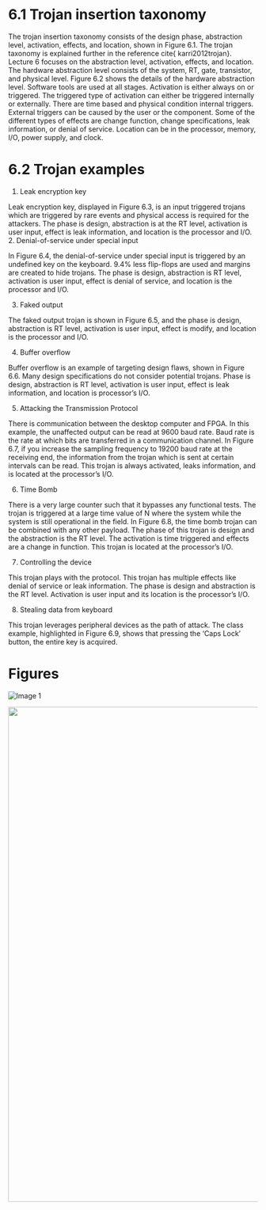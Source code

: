 # 6.1 Trojan insertion taxonomy
The trojan insertion taxonomy consists of the design phase, abstraction level, activation, effects, and location, shown in Figure 6.1. The trojan taxonomy is explained further in the reference cite{ karri2012trojan}.  Lecture 6 focuses on the abstraction level, activation, effects, and location. The hardware abstraction level consists of the system, RT, gate, transistor, and physical level. Figure 6.2 shows the details of the hardware abstraction level. Software tools are used at all stages. Activation is either always on or triggered. The triggered type of activation can either be triggered internally or externally. There are time based and physical condition internal triggers. External triggers can be caused by the user or the component. Some of the different types of effects are change function, change specifications, leak information, or denial of service. Location can be in the processor, memory, I/O, power supply, and clock.


 # 6.2 Trojan examples

1.	Leak encryption key

Leak encryption key, displayed in Figure 6.3, is an input triggered trojans which are triggered by rare events and physical access is required for the attackers. The phase is design, abstraction is at the RT level, activation is user input, effect is leak information, and location is the processor and I/O. 
2.	Denial-of-service under special input

In Figure 6.4, the denial-of-service under special input is triggered by an undefined key on the keyboard. 9.4% less flip-flops are used and margins are created to hide trojans. The phase is design, abstraction is RT level, activation is user input, effect is denial of service, and location is the processor and I/O. 

3.	Faked output

The faked output trojan is shown in Figure 6.5, and the phase is design, abstraction is RT level, activation is user input, effect is modify, and location is the processor and I/O.   

4.	Buffer overflow

Buffer overflow is an example of targeting design flaws, shown in Figure 6.6. Many design specifications do not consider potential trojans. Phase is design, abstraction is RT level, activation is user input, effect is leak information, and location is processor’s I/O. 

5.	Attacking the Transmission Protocol

There is communication between the desktop computer and FPGA. In this example, the unaffected output can be read at 9600 baud rate. Baud rate is the rate at which bits are transferred in a communication channel. In Figure 6.7, if you increase the sampling frequency to 19200 baud rate at the receiving end, the information from the trojan which is sent at certain intervals can be read. This trojan is always activated, leaks information, and is located at the processor’s I/O.

6.	Time Bomb

There is a very large counter such that it bypasses any functional tests. The trojan is triggered at a large time value of N where the system while the system is still operational in the field. In Figure 6.8, the time bomb trojan can be combined with any other payload. The phase of this trojan is design and the abstraction is the RT level. The activation is time triggered and effects are a change in function. This trojan is located at the processor’s I/O.

7.	Controlling the device

This trojan plays with the protocol. This trojan has multiple effects like denial of service or leak information. The phase is design and abstraction is the RT level. Activation is user input and its location is the processor’s I/O. 

8.	Stealing data from keyboard

This trojan leverages peripheral devices as the path of attack. The class example, highlighted in Figure 6.9, shows that pressing the ‘Caps Lock’ button, the entire key is acquired. 

# Figures

![Image 1](/just-the-class/assets/images/1.png)

<img src="https://github.com/aggiegirl7/just-the-class/tree/main/assets/images)JV.jpg" width="1000"/>


